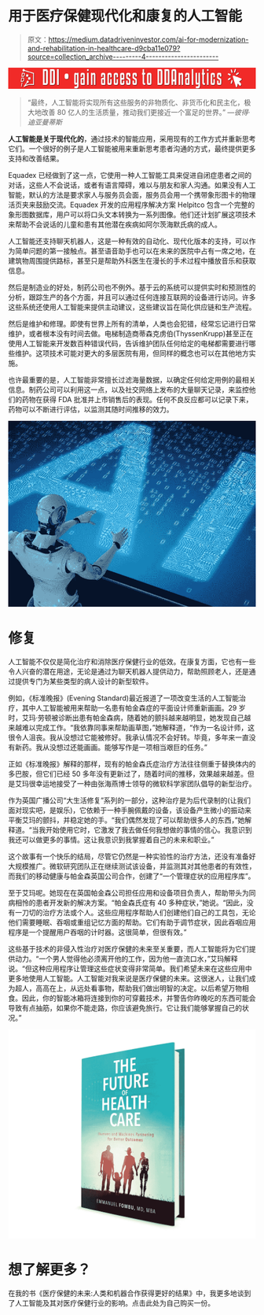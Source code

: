 # 用于医疗保健现代化和康复的人工智能

> 原文：<https://medium.datadriveninvestor.com/ai-for-modernization-and-rehabilitation-in-healthcare-d9cba11e079?source=collection_archive---------4----------------------->

[![](img/194ea00e8f060ce757835956f10be7d7.png)](http://www.track.datadriveninvestor.com/181206BRed)

> “最终，人工智能将实现所有这些服务的非物质化、非货币化和民主化，极大地改善 80 亿人的生活质量，推动我们更接近一个富足的世界。” *—彼得·迪亚曼蒂斯*

**人工智能是关于现代化的**，通过技术的智能应用，采用现有的工作方式并重新思考它们。一个很好的例子是人工智能被用来重新思考患者沟通的方式，最终提供更多支持和改善结果。

Equadex 已经做到了这一点，它使用一种人工智能工具来促进自闭症患者之间的对话，这些人不会说话，或者有语言障碍，难以与朋友和家人沟通。如果没有人工智能，默认的方法是要求家人与服务员会面，服务员会用一个携带象形图卡的物理活页夹来鼓励交流。Equadex 开发的应用程序解决方案 Helpitco 包含一个完整的象形图数据库，用户可以将口头文本转换为一系列图像。他们还计划扩展这项技术来帮助不会说话的儿童和患有其他潜在疾病如阿尔茨海默氏病的成人。

人工智能还支持聊天机器人，这是一种有效的自动化、现代化版本的支持，可以作为简单问题的第一接触点。甚至语音助手也可以在未来的医院中占有一席之地，在建筑物周围提供路标，甚至只是帮助外科医生在漫长的手术过程中播放音乐和获取信息。

然后是制造业的好处，制药公司也不例外。基于云的系统可以提供实时和预测性的分析，跟踪生产的各个方面，并且可以通过任何连接互联网的设备进行访问。许多这些系统还使用人工智能来提供主动建议，这些建议旨在简化供应链和生产流程。

然后是维护和修理。即使有世界上所有的清单，人类也会犯错，经常忘记进行日常维护，或者根本没有时间去做。电梯制造商蒂森克虏伯(ThyssenKrupp)甚至正在使用人工智能来开发数百种错误代码，告诉维护团队任何给定的电梯都需要进行哪些维护。这项技术可能对更大的多层医院有用，但同样的概念也可以在其他地方实施。

也许最重要的是，人工智能非常擅长过滤海量数据，以确定任何给定用例的最相关信息。制药公司可以利用这一点，以及社交网络上发布的大量聊天记录，来监控他们的药物在获得 FDA 批准并上市销售后的表现。任何不良反应都可以记录下来，药物可以不断进行评估，以监测其随时间推移的效力。

![](img/f65553630cdc4213cd3500ddc8665dee.png)

# 修复

人工智能不仅仅是简化治疗和消除医疗保健行业的低效。在康复方面，它也有一些令人兴奋的潜在用途，无论是通过为聊天机器人提供动力，帮助照顾老人，还是通过提供专门为某些类型的病人设计的新型软件。

例如，《标准晚报》(Evening Standard)最近报道了一项改变生活的人工智能治疗，其中人工智能被用来帮助一名患有帕金森症的平面设计师重新画画。29 岁时，艾玛·劳顿被诊断出患有帕金森病，随着她的颤抖越来越明显，她发现自己越来越难以完成工作。“我依靠同事来帮助画草图，”她解释道，“作为一名设计师，这很令人沮丧。我从没想过它能被修好。我承认情况不会好转。毕竟，多年来一直没有新药。我从没想过还能画画。能够写作是一项相当艰巨的任务。”

正如《标准晚报》解释的那样，现有的帕金森氏症治疗方法往往侧重于替换体内的多巴胺，但它们已经 50 多年没有更新过了，随着时间的推移，效果越来越差。但是艾玛很幸运地接受了一种由张海燕博士领导的微软科学家团队倡导的新型治疗。

作为英国广播公司“大生活修复”系列的一部分，这种治疗是为后代录制的(让我们面对现实吧，是娱乐)，它依赖于一种手腕佩戴的设备，该设备产生微小的振动来平衡艾玛的颤抖，并稳定她的手。“我们偶然发现了可以帮助很多人的东西，”她解释道。“当我开始使用它时，它激发了我去做任何我想做的事情的信心。我意识到我还可以做更多的事情。这让我意识到我掌握着自己的未来和职业。”

这个故事有一个快乐的结局，尽管它仍然是一种实验性的治疗方法，还没有准备好大规模推广。微软研究团队正在继续测试该设备，并监测其对其他患者的有效性，而我们的移动健康与帕金森英国公司合作，创建了“一个管理症状的应用程序库”。

至于艾玛呢。她现在在英国帕金森公司担任应用和设备项目负责人，帮助带头为同病相怜的患者开发新的解决方案。“帕金森氏症有 40 多种症状，”她说。“因此，没有一刀切的治疗方法或个人。这些应用程序帮助人们创建他们自己的工具包，无论他们需要睡眠、吞咽或重组记忆方面的帮助。它们有助于调节症状，因此吞咽应用程序是一个提醒用户吞咽的计时器。这很简单，但很有效。”

这些基于技术的非侵入性治疗对医疗保健的未来至关重要，而人工智能将为它们提供动力。“一个男人觉得他必须离开他的工作，因为他一直流口水，”艾玛解释说。“但这种应用程序让管理这些症状变得非常简单。我们希望未来在这些应用中更多地使用人工智能。人工智能对我来说是医疗保健的未来。这很迷人，让我们成为超人，高高在上，从远处看事物，帮助我们做出明智的决定。以后希望万物相食。因此，你的智能冰箱将连接到你的可穿戴技术，并警告你昨晚吃的东西可能会导致有点抽筋，如果你不能走路，你应该避免旅行。它让我们能够掌握自己的状况。”

![](img/7237fe05cd485f2a59c53afb3d53c78f.png)

# 想了解更多？

在我的书《医疗保健的未来:人类和机器合作获得更好的结果》中，我更多地谈到了人工智能及其对医疗保健行业的影响。点击此处为自己购买一份。
